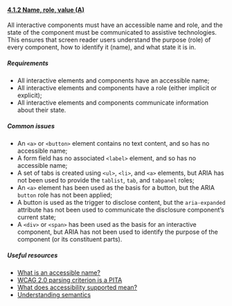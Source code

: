 #### [4.1.2 Name, role, value (A)](https://www.w3.org/TR/UNDERSTANDING-WCAG20/ensure-compat-rsv.html)

All interactive components must have an accessible name and role, and the state of the component must be communicated to assistive technologies. This ensures that screen reader users understand the purpose (role) of every component, how to identify it (name), and what state it is in.

##### Requirements

*   All interactive elements and components have an accessible name;
*   All interactive elements and components have a role (either implicit or explicit);
*   All interactive elements and components communicate information about their state.

##### Common issues

*   An `<a>` or `<button>` element contains no text content, and so has no accessible name;
*   A form field has no associated `<label>` element, and so has no accessible name;
*   A set of tabs is created using `<ul>`, `<li>`, and `<a>` elements, but ARIA has not been used to provide the `tablist`, `tab`, and `tabpanel` roles;
*   An `<a>` element has been used as the basis for a button, but the ARIA `button` role has not been applied;
*   A button is used as the trigger to disclose content, but the `aria-expanded` attribute has not been used to communicate the disclosure component’s current state;
*   A `<div>` or `<span>` has been used as the basis for an interactive component, but ARIA has not been used to identify the purpose of the component (or its constituent parts).

##### Useful resources

*   [What is an accessible name?](https://www.paciellogroup.com/blog/2017/04/what-is-an-accessible-name/)
*   [WCAG 2.0 parsing criterion is a PITA](https://www.paciellogroup.com/blog/2015/11/wcag-2-0-parsing-criterion-is-a-pita/)
*   [What does accessibility supported mean?](https://www.paciellogroup.com/blog/2016/08/what-does-accessibility-supported-mean/)
*   [Understanding semantics](http://tink.uk/understanding-semantics/)
